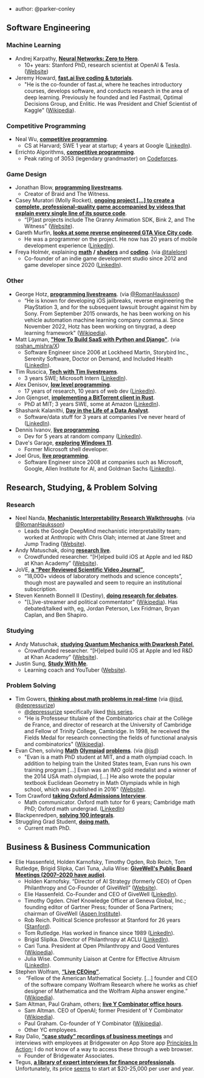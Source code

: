 
- author: @parker-conley  

## Software Engineering

### Machine Learning

-   Andrej Karpathy, [**<u>Neural Networks: Zero to Hero</u>**](https://www.youtube.com/playlist?list=PLAqhIrjkxbuWI23v9cThsA9GvCAUhRvKZ).
    -   10+ years: Stanford PhD, research scientist at OpenAI & Tesla. ([<u>Website</u>](https://karpathy.ai/))
-   Jeremy Howard, [**fast.ai live coding & tutorials**](https://www.youtube.com/playlist?list=PLfYUBJiXbdtSLBPJ1GMx-sQWf6iNhb8mM).
    -   "He is the co-founder of fast.ai, where he teaches introductory courses, develops software, and conducts research in the area of deep learning. Previously he founded and led Fastmail, Optimal Decisions Group, and Enlitic. He was President and Chief Scientist of Kaggle" ([Wikipedia](https://en.wikipedia.org/wiki/Jeremy_Howard_(entrepreneur))).

### Competitive Programming

-   Neal Wu, [**<u>competitive programming</u>**](https://www.youtube.com/@NealWuProgramming).
    -   CS at Harvard; SWE 1 year at startup; 4 years at Google ([<u>LinkedIn</u>](https://www.linkedin.com/in/nealwu/)).
-   Errichto Algorithms, [**<u>competitive programming</u>**](https://www.youtube.com/@Errichto).
    -   Peak rating of 3053 (legendary grandmaster) on [<u>Codeforces</u>](https://codeforces.com/profile/Errichto).

### Game Design

-   Jonathan Blow, [**<u>programming livestreams</u>**](https://www.youtube.com/@UNOFFICIALJonathanBlow).
    -   Creator of Braid and The Witness.
-   Casey Muratori (Molly Rocket), [**<u>ongoing project [...] to create a complete, professional-quality game accompanied by videos that explain every single line of its source code</u>**](https://hero.handmade.network/episode/code).
    -   “\[P\]ast projects include The Granny Animation SDK, Bink 2, and The Witness” ([<u>Website</u>](https://caseymuratori.com/about)).
-   Gareth Murfin, [**<u>looks at some reverse engineered GTA Vice City code</u>**](https://www.youtube.com/watch?v=SebVNodMV4Q).
    -   He was a programmer on the project. He now has 20 years of mobile development experience ([<u>LinkedIn</u>](https://www.linkedin.com/in/androidguy)).
-   Freya Holmér, explaining [**math**](https://www.youtube.com/@acegikmo/streams) **/** [**shaders**](https://www.youtube.com/playlist?list=PLImQaTpSAdsCnJon-Eir92SZMl7tPBS4Z) and [**coding**](https://www.youtube.com/playlist?list=PLImQaTpSAdsBzCxgPRYIrQZXiukNRaMr7). (via [@talelore](https://www.lesswrong.com/users/talelore?mention=user))
    -   Co-founder of an indie game development studio since 2012 and game developer since 2020 ([LinkedIn](https://www.linkedin.com/in/acegikmo)).

### Other 

-   George Hotz, [**<u>programming livestreams</u>**](https://www.youtube.com/@geohotarchive). (via [@RomanHauksson](https://www.lesswrong.com/users/r-2?mention=user))
    -   “He is known for developing iOS jailbreaks, reverse engineering the PlayStation 3, and for the subsequent lawsuit brought against him by Sony. From September 2015 onwards, he has been working on his vehicle automation machine learning company comma.ai. Since November 2022, Hotz has been working on tinygrad, a deep learning framework" ([<u>Wikipedia</u>](https://en.wikipedia.org/wiki/George_Hotz)).
-   Matt Layman, [**"How To Build SaaS with Python and Django"**](https://www.youtube.com/playlist?list=PLFcKEo4b_n1wQA6lKtSqCq1dTMq1c2Lmw). (via [roshan\_mishra/X](https://x.com/roshan_mishra/status/1775332267721666673))
    -   Software Engineer since 2006 at Lockheed Martin, Storybird Inc., Serenity Software, Doctor on Demand, and Included Health ([LinkedIn](https://www.linkedin.com/in/mattlayman/)).
-   Tim Ruscica, [**<u>Tech with Tim livestreams</u>**](https://www.youtube.com/results?search_query=Tech+With+Tim+live).
    -   3 years SWE; Microsoft Intern ([<u>LinkedIn</u>](https://www.linkedin.com/in/tim-ruscica/)).
-   Alex Denisov, [**<u>low level programming</u>**](https://www.youtube.com/@LowByteProductions/streams).
    -   17 years of research, 10 years of web dev ([<u>LinkedIn</u>](https://www.linkedin.com/in/alexdenisov/)).
-   Jon Gjengset, [**<u>implementing a BitTorrent client in Rust</u>**](https://www.youtube.com/watch?v=jf_ddGnum_4).
    -   PhD at MIT; 3 years SWE, some at Amazon ([<u>LinkedIn</u>](https://www.linkedin.com/in/jonhoo/)).
-   Shashank Kalanithi, [**<u>Day in the Life of a Data Analyst</u>**](https://www.youtube.com/playlist?list=PL-u09-6gP5ZNXNcED3EOQj0mMNIByVkZM).
    -   Software/data stuff for 3 years at companies I've never heard of ([<u>LinkedIn</u>](https://www.linkedin.com/in/shashankkalanithi)).
-   Dennis Ivanov, [**<u>live programming</u>**](https://www.youtube.com/playlist?list=PL-51WBLyFTg261ZnHdaNC3M5safpAgC4J).
    -   Dev for 5 years at random company ([<u>LinkedIn</u>](https://www.linkedin.com/in/dennis-ivanov)).
-   Dave's Garage, [**<u>exploring Windows 11</u>**](https://www.youtube.com/watch?v=go1Iffj3asM&t=1710s).
    -   Former Microsoft shell developer.
-   Joel Grus, [**live programming**](https://www.youtube.com/@JoelGrus/streams).
    -   Software Engineer since 2008 at companies such as Microsoft, Google, Allen Institute for AI, and Goldman Sachs ([LinkedIn](https://www.linkedin.com/in/joelgrus/)).

## Research, Studying, & Problem Solving

### Research

-   Neel Nanda, [**<u>Mechanistic Interpretability Research Walkthroughs</u>**](https://www.youtube.com/playlist?list=PL7m7hLIqA0hr4dVOgjNwP2zjQGVHKeB7T). (via [@RomanHauksson](https://www.lesswrong.com/users/r-2?mention=user))
    -   Leads the Google DeepMind mechanistic interpretability team; worked at Anthropic with Chris Olah; interned at Jane Street and Jump Trading ([<u>Website</u>](https://www.neelnanda.io/about)).
-   Andy Matuschak, doing [**<u>research live</u>**](https://youtu.be/DGcs4tyey18?si=ymarQW6n15EeFpjd).
    -   Crowdfunded researcher. “\[H\]elped build iOS at Apple and led R&D at Khan Academy” ([<u>Website</u>](https://andymatuschak.org/)).
-   JoVE, [**<u>a “Peer Reviewed Scientific Video Journal”</u>**](https://app.jove.com/)<u>.</u>
    -   “18,000+ videos of laboratory methods and science concepts”, though most are paywalled and seem to require an institutional subscription.
-   Steven Kenneth Bonnell II (Destiny), [**doing research for debates**](https://www.youtube.com/playlist?list=PLdAZsbpWCH4N8SlRuNG7zNzltk5Lk17v5).
    -   "\[L\]ive-streamer and political commentator" ([Wikipedia](https://en.wikipedia.org/wiki/Destiny_(streamer))). Has debated/talked with, eg, Jordan Peterson, Lex Fridman, Bryan Caplan, and Ben Shapiro.

### Studying

-   Andy Matuschak, [**<u>studying Quantum Mechanics with Dwarkesh Patel</u>**](https://www.youtube.com/watch?v=OFuu4pesKf0&pp=ygUOYW5keSBtYXR1c2NoYWs%3D)<u>.</u>
    -   Crowdfunded researcher. “\[H\]elped build iOS at Apple and led R&D at Khan Academy” ([<u>Website</u>](https://andymatuschak.org/)).
-   Justin Sung, [**<u>Study With Me</u>**](https://www.youtube.com/watch?v=5JJnBuTQahs).
    -   Learning coach and YouTuber ([<u>Website</u>](https://icanstudy.com/)).

### Problem Solving

-   Tim Gowers, [**thinking about math problems in real-time**](https://www.youtube.com/@TimothyGowers0/videos) (via [@jsd](https://www.lesswrong.com/users/jsd?mention=user), [@depressurize](https://www.lesswrong.com/users/depressurize?mention=user))
    -   [@depressurize](https://www.lesswrong.com/users/depressurize?mention=user) specifically liked [this series](https://www.youtube.com/watch?v=fl4xw8293QI). 
    -   "He is Professeur titulaire of the Combinatorics chair at the Collège de France, and director of research at the University of Cambridge and Fellow of Trinity College, Cambridge. In 1998, he received the Fields Medal for research connecting the fields of functional analysis and combinatorics" ([Wikipedia](https://en.wikipedia.org/wiki/Timothy_Gowers)).
-   Evan Chen, solving [**Math**](https://www.youtube.com/playlist?list=PLi6h8GM1FA6weD_GuJh3A9_0tH-z91dzO) [**Olympiad**](https://www.youtube.com/playlist?list=PLi6h8GM1FA6yfhMMNqJi1mht4KmZnXpj6) [**problems**](https://www.youtube.com/playlist?list=PLi6h8GM1FA6yHh4gDk_ZYezmncU1EJUmZ). (via [@jsd](https://www.lesswrong.com/users/jsd?mention=user))
    -   "Evan is a math PhD student at MIT, and a math olympiad coach. In addition to helping train the United States team, Evan runs his own training program \[...\] Evan was an IMO gold medalist and a winner of the 2014 USA math olympiad, \[...\] He also wrote the popular textbook Euclidean Geometry in Math Olympiads while in high school, which was published in 2016" ([Website](https://web.evanchen.cc/)).
-   Tom Crawford [**<u>taking Oxford Admissions Interview</u>**](https://youtu.be/efXbABwhCtE?si=-Xd7_I3tVU_oWE_8).
    -   Math communicator. Oxford math tutor for 6 years; Cambridge math PhD; Oxford math undergrad. ([<u>LinkedIn</u>](https://www.linkedin.com/in/tom-crawford-maths))
-   Blackpenredpen, [**<u>solving 100 integrals</u>**](https://www.youtube.com/watch?v=dgm4-3-Iv3s).
-   Struggling Grad Student, [**<u>doing math</u>**](https://www.youtube.com/@PhDVlog777)<u>.</u>
    -   Current math PhD.

## Business & Business Communication

-   Elie Hassenfeld, Holden Karnofsky, Timothy Ogden, Rob Reich, Tom Rutledge, Brigid Slipka, Cari Tuna, Julia Wise: [**<u>GiveWell's Public Board Meetings (2007–2020 have audio)</u>**](https://www.givewell.org/about/official-records#Boardmeetings).
    -   Holden Karnofsky. “Director of AI Strategy (formerly CEO) of Open Philanthropy and Co-Founder of GiveWell” ([<u>Website</u>](https://www.cold-takes.com/about/)).
    -   Elie Hassenfeld. Co-Founder and CEO of GiveWell ([<u>LinkedIn</u>](https://www.linkedin.com/in/elie-hassenfeld-92072a9/)).
    -   Timothy Ogden. Chief Knowledge Officer at Geneva Global, Inc.; founding editor of Gartner Press; founder of Sona Partners; chairman of GiveWell ([<u>Aspen Institute</u>](https://www.aspeninstitute.org/people/tim-ogden/)).
    -   Rob Reich. Political Science professor at Stanford for 26 years ([<u>Stanford</u>](https://politicalscience.stanford.edu/people/rob-reich)).
    -   Tom Rutledge. Has worked in finance since 1989 ([<u>LinkedIn</u>](https://www.linkedin.com/in/trutledge/)). 
    -   Brigid Sliplka. Director of Philanthropy at ACLU ([<u>LinkedIn</u>](https://www.linkedin.com/in/brigidslipka/)).
    -   Cari Tuna. President at Open Philanthropy and Good Ventures ([<u>Wikipedia</u>](https://en.wikipedia.org/wiki/Cari_Tuna)).
    -   Julia Wise. Community Liaison at Centre for Effective Altruism ([<u>LinkedIn</u>](https://www.linkedin.com/in/juliawise/)).
-   Stephen Wolfram, [**<u>“Live CEOing”</u>**](https://livestreams.stephenwolfram.com/category/live-ceoing/).
    -    “Fellow of the American Mathematical Society. \[…\] founder and CEO of the software company Wolfram Research where he works as chief designer of Mathematica and the Wolfram Alpha answer engine.” ([<u>Wikipedia</u>](https://en.wikipedia.org/wiki/Stephen_Wolfram)).
-   Sam Altman, Paul Graham, others; [**<u>live Y Combinator office hours</u>**](https://www.youtube.com/playlist?list=PLyrzRJBw8IRT8vzL2hVAF_btt3lTCIZcL).
    -   Sam Altman. CEO of OpenAI; former President of Y Combinator ([<u>Wikipedia</u>](https://en.wikipedia.org/wiki/Sam_Altman)).
    -   Paul Graham. Co-founder of Y Combinator ([<u>Wikipedia</u>](https://en.wikipedia.org/wiki/Paul_Graham_(programmer))).
    -   Other YC employees.
-   Ray Dalio, [**“case study” recordings of business meetings**](https://apps.apple.com/us/app/principles-in-action/id1211294305) and interviews with employees at Bridgewater on App Store app <u>Principles In Action</u>; I do not know of a way to access these through a web browser.
    -   Founder of Bridgewater Associates.
-   Tegus, [**<u>a library of expert interviews for finance professionals</u>**](https://www.tegus.com/). Unfortunately, its price [<u>seems</u>](https://inex.one/expert-network-directory/tegus-expert-network) to start at $20-25,000 per user and year.
